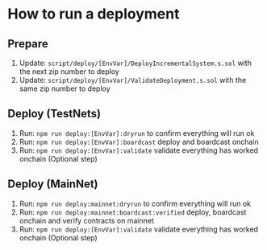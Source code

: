 # How to run a deployment

## Prepare

1. Update: `script/deploy/[EnvVar]/DeployIncrementalSystem.s.sol` with the next zip number to deploy
2. Update: `script/deploy/[EnvVar]/ValidateDeployment.s.sol` with the same zip number to deploy

## Deploy (TestNets)

1. Run: `npm run deploy:[EnvVar]:dryrun` to confirm everything will run ok
2. Run: `npm run deploy:[EnvVar]:boardcast` deploy and boardcast onchain
3. Run: `npm run deploy:[EnvVar]:validate` validate everything has worked onchain (Optional step)  

## Deploy (MainNet)

1. Run: `npm run deploy:mainnet:dryrun` to confirm everything will run ok
2. Run: `npm run deploy:mainnet:boardcast:verified` deploy, boardcast onchain and verify contracts on mainnet
3. Run: `npm run deploy:[EnvVar]:validate` validate everything has worked onchain (Optional step)  

